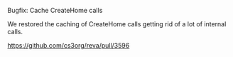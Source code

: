 Bugfix: Cache CreateHome calls

We restored the caching of CreateHome calls getting rid of a lot of internal calls.

https://github.com/cs3org/reva/pull/3596
